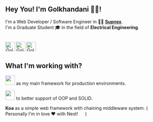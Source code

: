 ## Hey You! I'm Golkhandani 🌹🤣!


I'm a Web Developer / Software Engineer in 🧑‍💻 **[Supnex](https://supnex.com)**. <br />
I'm a Graduate Student 🎓 in the field of **Electrical Engineering**. <br />

<br />
<a href="https://twitter.com/mrzgolkhandani">
    <img align="left" alt="Golkhandani's Twitter" height="30px"
        src="https://image.flaticon.com/icons/svg/2111/2111703.svg" />
</a>
<a href="https://www.linkedin.com/in/golkhandani">
    <img align="left" alt="Golkhandani's LinkdeIN" height="30px"
        src="https://image.flaticon.com/icons/svg/2111/2111465.svg" />
</a>

<a href="https://t.me/mrzgxavanias">
    <img align="left" alt="Golkhandani's Codewars" height="30px"
        src="https://image.flaticon.com/icons/svg/2111/2111667.svg" />
</a>
<br />
<br />


## What I'm working with?

<p>
    <img height="30px"
        src="https://upload.wikimedia.org/wikipedia/commons/thumb/d/d9/Node.js_logo.svg/220px-Node.js_logo.svg.png" />
    <span> as my main framework for production environments.</span>
</p>
<p>
    <img height="30px"
        src="https://upload.wikimedia.org/wikipedia/commons/thumb/4/4c/Typescript_logo_2020.svg/220px-Typescript_logo_2020.svg.png" />
    <span> to better support of OOP and SOLID.</span>
</p>
<p>
    <strong>Koa</strong>
    <span> as a simple web framework with chaining middleware system.</span> ( Personally I'm in love ❤️ with
    Nest!
    <img height=15px"
        src="https://d33wubrfki0l68.cloudfront.net/e937e774cbbe23635999615ad5d7732decad182a/26072/logo-small.ede75a6b.svg" />
    )

</p>
